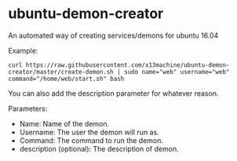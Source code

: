 # ubuntu-demon-creator
An automated way of creating services/demons for ubuntu 16.04

Example:

	curl https://raw.githubusercontent.com/x13machine/ubuntu-demon-creator/master/create-demon.sh | sudo name="web" username="web" command="/home/web/start.sh" bash

You can also add the description parameter for whatever reason.

Parameters:
* Name: Name of the demon.
* Username: The user the demon will run as.
* Command: The command to run the demon.
* description (optional): The description of demon.
	

